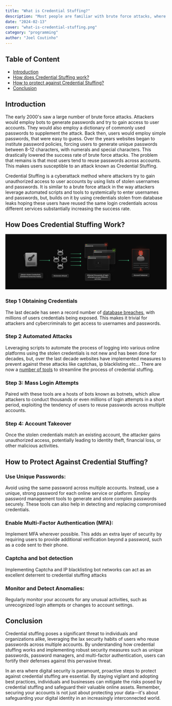 ```yaml
---
title: "What is Credential Stuffing?"
description: "Most people are familiar with brute force attacks, where attackers attempt to guess passwords using characters at random paired with common password suggestions, but what is Credential Stuffing? In this we will go over this type of attack and how you can safeguard against it."
date: "2024-02-13"
cover: "what-is-credential-stuffing.png"
category: "programming"
author: "Joel Coutinho"
---
```


## Table of Content

- [Introduction](#introduction)
- [How does Credential Stuffing work?](#how-does-credential-stuffing-work)
- [How to protect against Credential Stuffing?](#how-to-protect-against-credential-stuffing)
- [Conclusion](#conclusion)

## Introduction

The early 2000's saw a large number of brute force attacks. Attackers would employ bots to generate passwords and try to gain access to user accounts. They would also employ a dictionary of commonly used passwords to supplement the attack.  Back then, users would employ simple passwords, that were easy to guess. Over the years websites began to institute password policies, forcing users to generate unique passwords between 8-12 characters, with numerals and special characters. This drastically lowered the success rate of brute force attacks. The problem that remains is that most users tend to reuse passwords across accounts. This makes users susceptible to an attack known as Credential Stuffing.

Credential Stuffing is a cyberattack method where attackers try to gain unauthorized access to user accounts by using lists of stolen usernames and passwords. It is similar to a brute force attack in the way attackers leverage automated scripts and tools to systemically to enter usernames and passwords, but, builds on it by using credentials stolen from database leaks hoping these users have reused the same login credentials across different services substantially increasing the success rate.  

## How Does Credential Stuffing Work?

![Credential Stuffing process](./credential_stuffing_process.png)
### Step 1 Obtaining Credentials
The last decade has seen a record number of [database breaches](https://www.upguard.com/blog/biggest-data-breaches-us), with millions of users credentials being exposed. This makes it trivial for attackers and cybercriminals to get access to usernames and passwords.

### Step 2 Automated Attacks
Leveraging scripts to automate the process of logging into various online platforms using the stolen credentials is not new and has been done for decades, but, over the last decade websites have implemented measures to prevent against these attacks like captchas, ip blacklisting etc... There are now a [number of tools](https://pentestmag.com/credential-stuffing-2022-the-latest-attack-trends-and-tools/) to streamline the process of credential stuffing. 

### Step 3: Mass Login Attempts
Paired with these tools are a hosts of bots known as botnets, which allow attackers to conduct thousands or even millions of login attempts in a short period, exploiting the tendency of users to reuse passwords across multiple accounts.

### Step 4: Account Takeover 
Once the stolen credentials match an existing account, the attacker gains unauthorized access, potentially leading to identity theft, financial loss, or other malicious activities.

## How to Protect Against Credential Stuffing?

### Use Unique Passwords:

Avoid using the same password across multiple accounts. Instead, use a unique, strong password for each online service or platform. Employ password management tools to generate and store complex passwords securely. These tools can also help in detecting and replacing compromised credentials.

### Enable Multi-Factor Authentication (MFA):
Implement MFA wherever possible. This adds an extra layer of security by requiring users to provide additional verification beyond a password, such as a code sent to their phone.

### Captcha and bot detection
Implementing Captcha and IP blacklisting bot networks can act as an excellent deterrent to credential stuffing attacks

### Monitor and Detect Anomalies:
 Regularly monitor your accounts for any unusual activities, such as unrecognized login attempts or changes to account settings.

## Conclusion
Credential stuffing poses a significant threat to individuals and organizations alike, leveraging the lax security habits of users who reuse passwords across multiple accounts. By understanding how credential stuffing works and implementing robust security measures such as unique passwords, password managers, and multi-factor authentication, users can fortify their defenses against this pervasive threat.

In an era where digital security is paramount, proactive steps to protect against credential stuffing are essential. By staying vigilant and adopting best practices, individuals and businesses can mitigate the risks posed by credential stuffing and safeguard their valuable online assets. Remember, securing your accounts is not just about protecting your data—it's about safeguarding your digital identity in an increasingly interconnected world.
